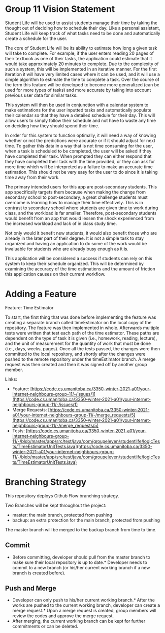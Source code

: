 #  Group 11 Vision Statement  

Student Life will be used to assist students manage their time by taking the thought out of deciding how to schedule their day. Like a personal assistant, Student Life will keep track of what tasks need to be done and automatically create a schedule for the user. 

The core of Student Life will be its ability to estimate how long a given task will take to complete. For example, if the user enters reading 20 pages of their textbook as one of their tasks, the application could estimate that it would take approximately 20 minutes to complete. Due to the complexity of such a system, this will be implemented in an iterative manner. For the first iteration it will have very limited cases where it can be used, and it will use a simple algorithm to estimate the time to complete a task. Over the course of the term this feature will be developed to become more generalized (can be used for more types of tasks) and more accurate by taking into account previous user data for similar tasks. 

This system will then be used in conjunction with a calendar system to make estimations for the user inputted tasks and automatically populate their calendar so that they have a detailed schedule for their day. This will allow users to simply follow their schedule and not have to waste any time on deciding how they should spend their time.

In order for this system to function optimally, it will need a way of knowing whether or not the predictions were accurate or if it should adjust for next time. To gather this data in a way that is not time consuming for the user, when a task is scheduled to be completed, the user will be asked if they have completed their task. When prompted they can either respond that they have completed their task with the time provided, or they can ask for more time which will be interpreted as a failure to make an accurate time estimation. This should not be very easy for the user to do since it is taking time away from their work. 

The primary intended users for this app are post-secondary students. This app specifically targets them because when making the change from secondary school to post-secondary, a great challenge students must overcome is learning how to manage their time effectively. This is in contrast to secondary school where students are given time to work during class, and the workload is far smaller. Therefore, post-secondary students would benefit from an app that would lessen the shock experienced from the increased workload and lack of in class study time. 

Not only would it benefit new students, it would also benefit those who are already in the later part of their degree. It is not a simple task to stay organized and having an application to do some of the work would be invaluable for students who are already busy enough as it is. 

This application will be considered a success if students can rely on this system to keep their schedule organized. This will be determined by examining the accuracy of the time estimations and the amount of friction this application causes on their current workflow. 

# Adding a Feature

Feature: Time Estimator

To start, the first thing that was done before implementing the feature was creating a separate branch called timeEstimator on the local copy of the repository. The feature was then implemented in whole. Afterwards multiple tests were written that test each path of the time estimator. These paths are dependent on the type of task it is given (i.e., homework, reading, lecture), and the unit of measurement for the quantity of work that must be done (i.e., days, weeks, pages). Once all the tests passed, the changes were then committed to the local repository, and shortly after the changes were pushed to the remote repository under the timeEstimator branch. A merge request was then created and then it was signed off by another group member. 

Links:

- Feature: [https://code.cs.umanitoba.ca/3350-winter-2021-a01/your-internet-neighbours-group-11/-/issues/1](https://code.cs.umanitoba.ca/3350-winter-2021-a01/your-internet-neighbours-group-11/-/issues/1)
- Merge Requests: [https://code.cs.umanitoba.ca/3350-winter-2021-a01/your-internet-neighbours-group-11/-/merge_requests/5](https://code.cs.umanitoba.ca/3350-winter-2021-a01/your-internet-neighbours-group-11/-/merge_requests/5)
- Tests: [https://code.cs.umanitoba.ca/3350-winter-2021-a01/your-internet-neighbours-group-11/-/blob/master/app/src/test/java/com/groupeleven/studentlife/logicTests/TimeEstimatorUnitTests.java](https://code.cs.umanitoba.ca/3350-winter-2021-a01/your-internet-neighbours-group-11/-/blob/master/app/src/test/java/com/groupeleven/studentlife/logicTests/TimeEstimatorUnitTests.java)

# Branching Strategy

This repository deploys Github Flow branching strategy.

Two Branches will be kept throughout the project:
* master: the main branch, protected from pushing
* backup: an extra protection for the main branch, protected from pushing    

The master branch will be merged to the backup branch from time to time.

## Commit
* Before committing, developer should pull from the master branch to make sure their local repository is up to date.* Developer needs to commit to a new branch (or his/her current working branch if a new branch is created before).

## Push and Merge
* Developer can only push to his/her current working branch.* After the works are pushed to the current working branch, developer can create a merge request.* Upon a merge request is created, group members will review the codes and approve the merge request.
* After merging, the current working branch can be kept for further commitments or can be deleted.